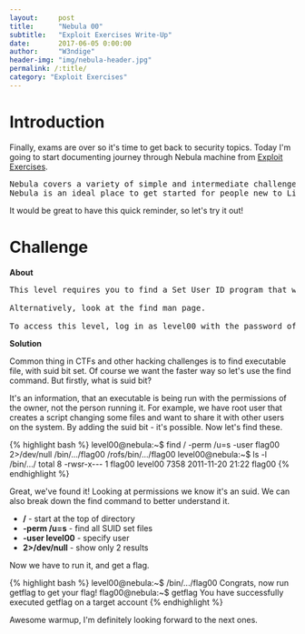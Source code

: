 ```yaml
---
layout:     post
title:      "Nebula 00"
subtitle:   "Exploit Exercises Write-Up"
date:       2017-06-05 0:00:00
author:     "W3ndige"
header-img: "img/nebula-header.jpg"
permalink: /:title/
category: "Exploit Exercises"
---
```


<h1>Introduction</h1>

<p>Finally, exams are over so it's time to get back to security topics. Today I'm going to start documenting journey through Nebula machine from <a href="https://exploit-exercises.com/">Exploit Exercises</a>. </p>

<pre>
Nebula covers a variety of simple and intermediate challenges that cover Linux privilege escalation, common scripting language issues, and file system race conditions.
Nebula is an ideal place to get started for people new to Linux exploitation.
</pre>

<p>It would be great to have this quick reminder, so let's try it out! </p>

<h1>Challenge</h1>

<p><b>About</b></p>

<pre>
This level requires you to find a Set User ID program that will run as the “flag00” account. You could also find this by carefully looking in top level directories in / for suspicious looking directories.

Alternatively, look at the find man page.

To access this level, log in as level00 with the password of level00.
</pre>

<p><b>Solution</b></p>

<p>Common thing in CTFs and other hacking challenges is to find executable file, with suid bit set. Of course we want the faster way so let's use the find command. But firstly, what is suid bit? </p>

<p>It's an information, that an executable is being run with the permissions of the owner, not the person running it. For example, we have root user that creates a script changing some files and want to share it with other users on the system. By adding the suid bit - it's possible. Now let's find these.  </p>

{% highlight bash %}
level00@nebula:~$ find / -perm /u=s -user flag00 2>/dev/null
/bin/.../flag00
/rofs/bin/.../flag00
level00@nebula:~$ ls -l /bin/.../
total 8
-rwsr-x--- 1 flag00 level00 7358 2011-11-20 21:22 flag00
{% endhighlight %}

<p>Great, we've found it! Looking at permissions we know it's an suid. We can also break down the find command to better understand it.  </p>

<ul>
  <li><b>/</b> - start at the top of directory</li>
  <li><b>-perm /u=s</b> - find all SUID set files</li>
  <li><b>-user level00</b> - specify user </li>
  <li><b>2>/dev/null</b> - show only 2 results</li>
</ul>

<p>Now we have to run it, and get a flag.</p>

{% highlight bash %}
level00@nebula:~$ /bin/.../flag00
Congrats, now run getflag to get your flag!
flag00@nebula:~$ getflag
You have successfully executed getflag on a target account
{% endhighlight %}

<p>Awesome warmup, I'm definitely looking forward to the next ones.</p>

